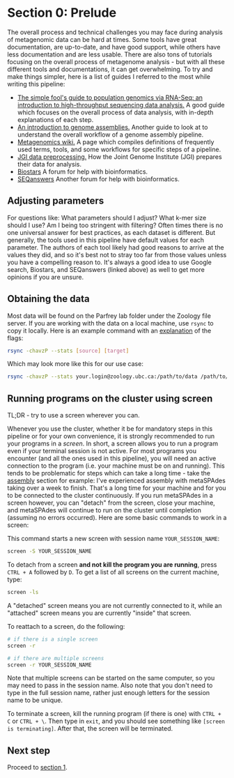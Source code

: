 # Section 0: Prelude

The overall process and technical challenges you may face during analysis of metagenomic data can be hard at times. Some tools have great documentation, are up-to-date, and
have good support, while others have less documentation and are less usable. There are also tons of tutorials focusing on the overall process of metagenome analysis - but with all
these different tools and documentations, it can get overwhelming. To try and make things simpler, here is a list of guides I referred to the most while writing this pipeline:

- [The simple fool's guide to population genomics via RNA-Seq: an introduction to high-throughput sequencing data analysis.][stanford-overall-workflow-link] A good guide which focuses on the overall process of data analysis, with in-depth explanations of each step.  
- [An introduction to genome assemblies.][intro-genome-assemblies-link] Another guide to look at to understand the overall workflow of a genome assembly pipeline.
- [Metagenomics wiki.][metagenomics-wiki-link] A page which compiles definitions of frequently used terms, tools, and some workflows for specific steps of a pipeline.
- [JGI data preprocessing.][jgi-data-preprocess-link] How the Joint Genome Institute (JGI) prepares their data for analysis.
- [Biostars][biostars-link] A forum for help with bioinformatics.
- [SEQanswers][seq-answers-link] Another forum for help with bioinformatics.

## Adjusting parameters

For questions like: What parameters should I adjust? What k-mer size should I use? Am I being too stringent with filtering? Often times there is no one universal answer for best practices, as each dataset is different. But generally, the tools used in this pipeline have default values for each parameter. The authors of each tool likely had good reasons to arrive at the values they did, and so it's best not to stray too far from those values unless you have a compelling reason to. It's always a good idea to use Google search, Biostars, and SEQanswers (linked above) as well to get more opinions if you are unsure. 

## Obtaining the data

Most data will be found on the Parfrey lab folder under the Zoology file server. If you are working with the data on a local machine, use `rsync` to copy it locally. Here is an example command with an [explanation][rsync-explanation-link] of the flags:

```bash
rsync -chavzP --stats [source] [target]
```

Which may look more like this for our use case:

```bash
rsync -chavzP --stats your.login@zoology.ubc.ca:/path/to/data /path/to/data/folder/locally
```

## Running programs on the cluster using screen

TL;DR - try to use a screen wherever you can.

Whenever you use the cluster, whether it be for mandatory steps in this pipeline or for your own convenience, it is strongly recommended to run your programs in a *screen*. In short, a screen allows you to run a program even if your terminal session is not active. For most programs you encounter (and all the ones used in this pipeline), you will need an active connection to the program (i.e. your machine must be on and running). This tends to be problematic for steps which can take a long time - take the [assembly][section2-link] section for example: I've experienced assembly with metaSPAdes taking over a week to finish. That's a long time for your machine and for you to be connected to the cluster continuously. If you run metaSPAdes in a screen however, you can "detach" from the screen, close your machine, and metaSPAdes will continue to run on the cluster until completion (assuming no errors occurred). Here are some basic commands to work in a screen:

This command starts a new screen with session name `YOUR_SESSION_NAME`: 

```bash
screen -S YOUR_SESSION_NAME
```

To detach from a screen **and not kill the program you are running**, press `CTRL + A` followed by  `D`. To get a list of all screens on the current machine, type:

```bash
screen -ls
```

A "detached" screen means you are not currently connected to it, while an "attached" screen means you are currently "inside" that screen. 

To reattach to a screen, do the following:

```bash
# if there is a single screen
screen -r

# if there are multiple screens
screen -r YOUR_SESSION_NAME
```

Note that multiple screens can be started on the same computer, so you may need to pass in the session name. Also note that you don't need to type in the full session name, rather just enough letters for the session name to be unique. 

To terminate a screen, kill the running program (if there is one) with `CTRL + C` or `CTRL + \`. Then type in `exit`, and you should see something like `[screen is terminating]`. After that, the screen will be terminated.

## Next step

Proceed to [section 1][section1-link].

[stanford-overall-workflow-link]: http://sfg.stanford.edu/guide.html
[intro-genome-assemblies-link]: https://sschmeier.github.io/bioinf-workshop/genome-assembly/doc/GenomeAssembly_sschmeier.pdf
[metagenomics-wiki-link]: http://www.metagenomics.wiki/pdf/definition
[jgi-data-preprocess-link]: https://jgi.doe.gov/data-and-tools/bbtools/bb-tools-user-guide/data-preprocessing/
[biostars-link]: https://www.biostars.org/
[seq-answers-link]: http://seqanswers.com/forums/
[section1-link]: ../section_1/
[section2-link]: ../section_2/
[rsync-explanation-link]: https://explainshell.com/explain?cmd=rsync+--chavzP+--stats+%5Bsource%5D+%5Btarget%5D